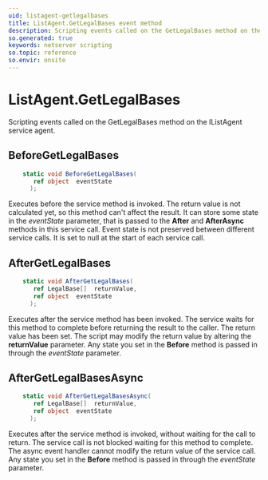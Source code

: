 ```yaml
---
uid: listagent-getlegalbases
title: ListAgent.GetLegalBases event method
description: Scripting events called on the GetLegalBases method on the ListAgent service agent.
so.generated: true
keywords: netserver scripting
so.topic: reference
so.envir: onsite
---
```

# ListAgent.GetLegalBases

Scripting events called on the <see cref='M:IListAgent.GetLegalBases'>GetLegalBases</see> method on the <see cref='IListAgent'>IListAgent</see>  service agent.

## BeforeGetLegalBases
```cs
    static void BeforeGetLegalBases(
       ref object  eventState
      );
```
Executes before the service method is invoked.
The return value is not calculated yet, so this method can't affect the result.
It can store some state in the *eventState* parameter, that is passed to the **After** and **AfterAsync** methods in this service call.
Event state is not preserved between different service calls. It is set to null at the start of each service call.
## AfterGetLegalBases
```cs
    static void AfterGetLegalBases(
       ref LegalBase[]  returnValue,
       ref object  eventState
      );
```
Executes after the service method has been invoked. The service waits for this method to complete before returning the result to the caller.
The return value has been set. The script may modify the return value by altering the **returnValue** parameter.
Any state you set in the **Before** method is passed in through the *eventState* parameter.
## AfterGetLegalBasesAsync
```cs
    static void AfterGetLegalBasesAsync(
       ref LegalBase[]  returnValue,
       ref object  eventState
      );
```
Executes after the service method is invoked, without waiting for the call to return.
The service call is not blocked waiting for this method to complete.
The async event handler cannot modify the return value of the service call.
Any state you set in the **Before** method is passed in through the *eventState* parameter.

